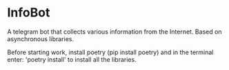 # InfoBot
A telegram bot that collects various information from the Internet. Based on asynchronous libraries.


Before starting work, install poetry 
(pip install poetry) 
and in the terminal enter: 'poetry install'
to install all the libraries.
